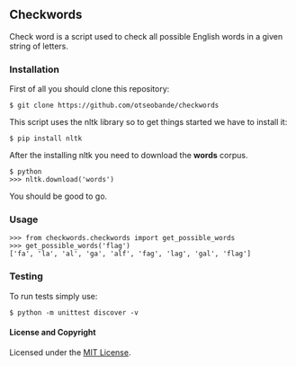 ## Checkwords

Check word is a script used to check all possible English words in a given string of letters.

### Installation

First of all you should clone this repository:
```
$ git clone https://github.com/otseobande/checkwords
```
This script uses the nltk library so to get things started we have to install it:
```
$ pip install nltk
```
After the installing nltk you need to download the __words__ corpus.
```
$ python
>>> nltk.download('words')
```
You should be good to go.

### Usage

```
>>> from checkwords.checkwords import get_possible_words
>>> get_possible_words('flag')
['fa', 'la', 'al', 'ga', 'alf', 'fag', 'lag', 'gal', 'flag']

```

### Testing

To run tests simply use:

```
$ python -m unittest discover -v
```

#### License and Copyright

Licensed under the [MIT License](LICENSE).